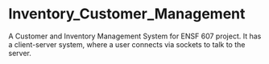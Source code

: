 # Inventory_Customer_Management
A Customer and Inventory Management System for ENSF 607 project. It has a client-server system, where a user connects via sockets to talk to the server.
